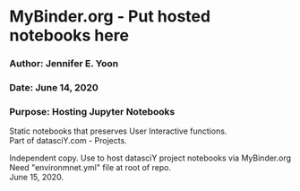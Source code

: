 # MyBinder.org - Put hosted notebooks here  

### Author: Jennifer E. Yoon

### Date:  June 14, 2020 

### Purpose:  Hosting Jupyter Notebooks  
Static notebooks that preserves User Interactive functions.  
Part of datasciY.com - Projects.  

Independent copy. Use to host datasciY project notebooks via MyBinder.org 
Need "environmnet.yml" file at root of repo.  
June 15, 2020.  
